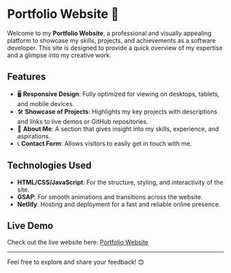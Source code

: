 # Portfolio Website 💼

Welcome to my **Portfolio Website**, a professional and visually appealing platform to showcase my skills, projects, and achievements as a software developer. This site is designed to provide a quick overview of my expertise and a glimpse into my creative work.

## Features
- 🖥️ **Responsive Design**: Fully optimized for viewing on desktops, tablets, and mobile devices.
- 🛠️ **Showcase of Projects**: Highlights my key projects with descriptions and links to live demos or GitHub repositories.
- 📄 **About Me**: A section that gives insight into my skills, experience, and aspirations.
- 📞 **Contact Form**: Allows visitors to easily get in touch with me.

## Technologies Used
- **HTML/CSS/JavaScript**: For the structure, styling, and interactivity of the site.
- **GSAP**: For smooth animations and transitions across the website.
- **Netlify**: Hosting and deployment for a fast and reliable online presence.

## Live Demo
Check out the live website here: [Portfolio Website](https://myfoli.netlify.app/)

---

Feel free to explore and share your feedback! 😊
